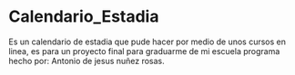 # Calendario_Estadia
Es un calendario de estadia que pude hacer por medio de unos cursos en linea, es para un proyecto final para graduarme de mi escuela
programa hecho por: Antonio  de jesus nuñez rosas.
